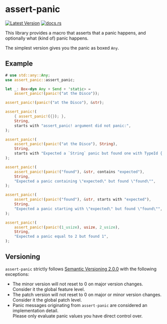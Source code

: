 # assert-panic

[![Latest Version](https://img.shields.io/crates/v/assert-panic.svg)](https://crates.io/crates/assert-panic)
[![docs.rs](https://docs.rs/assert-panic/badge.svg?version=1.0.1)](https://docs.rs/assert-panic/1.0.1/assert_panic/macro.assert_panic.html)

This library provides a macro that asserts that a panic happens, and optionally what (kind of) panic happens.

The simplest version gives you the panic as boxed `Any`.

## Example

```rust
# use std::any::Any;
use assert_panic::assert_panic;

let _: Box<dyn Any + Send + 'static> =
    assert_panic!(panic!("at the Disco"));

assert_panic!(panic!("at the Disco"), &str);

assert_panic!(
    { assert_panic!({}); },
    String,
    starts with "assert_panic! argument did not panic:",
);

assert_panic!(
    assert_panic!(panic!("at the Disco"), String),
    String,
    starts with "Expected a `String` panic but found one with TypeId { t: ",
);

assert_panic!(
    assert_panic!(panic!("found"), &str, contains "expected"),
    String,
    "Expected a panic containing \"expected\" but found \"found\"",
);

assert_panic!(
    assert_panic!(panic!("found"), &str, starts with "expected"),
    String,
    "Expected a panic starting with \"expected\" but found \"found\"",
);

assert_panic!(
    assert_panic!(panic!(1_usize), usize, 2_usize),
    String,
    "Expected a panic equal to 2 but found 1",
);
```

## Versioning

`assert-panic` strictly follows [Semantic Versioning 2.0.0](https://semver.org/spec/v2.0.0.html) with the following exceptions:

- The minor version will not reset to 0 on major version changes.  
Consider it the global feature level.
- The patch version will not reset to 0 on major or minor version changes.  
Consider it the global patch level.
- Panic messages originating from `assert-panic` are considered an implementation detail.  
Please only evaluate panic values you have direct control over.
